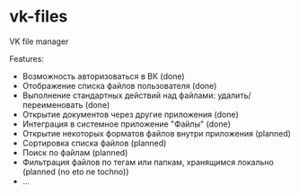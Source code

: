 # vk-files
VK file manager

Features:

* Возможность авторизоваться в ВК (done)
* Отображение списка файлов пользователя (done)
* Выполнение стандартных действий над файлами: удалить/переименовать (done)
* Открытие документов через другие приложения (done)
* Интеграция в системное приложение "Файлы" (done)
* Открытие некоторых форматов файлов внутри приложения (planned)
* Сортировка списка файлов (planned)
* Поиск по файлам (planned)
* Фильтрация файлов по тегам или папкам, хранящимся локально (planned (no eto ne tochno))
* ...
